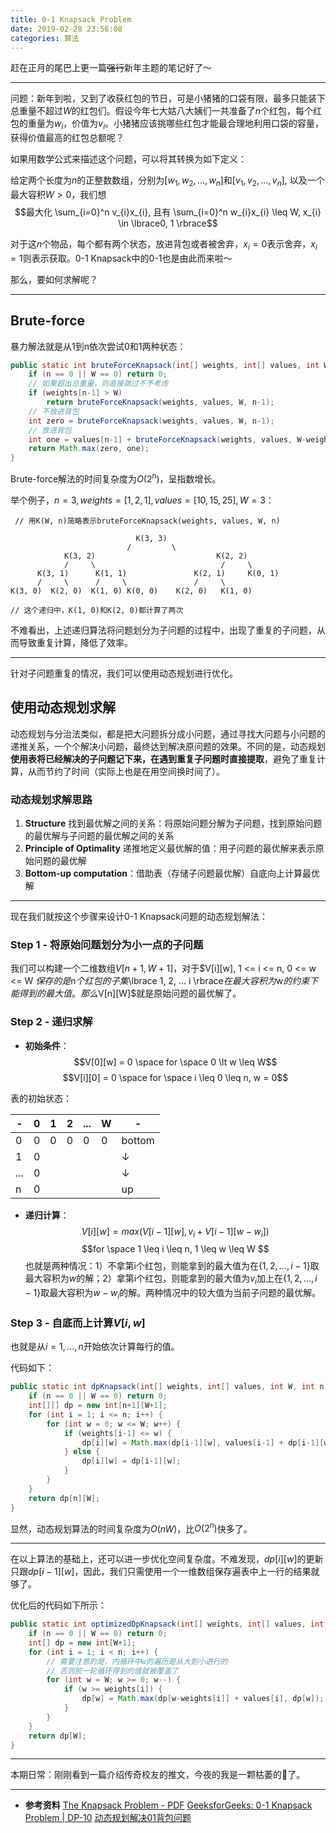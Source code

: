 ```yaml
---
title: 0-1 Knapsack Problem
date: 2019-02-28 23:56:08
categories: 算法
---
```


赶在正月的尾巴上更一篇<del>强行</del>新年主题的笔记好了～

---

问题：新年到啦，又到了收获红包的节日，可是小猪猪的口袋有限，最多只能装下总重量不超过$W$的红包们。假设今年七大姑八大姨们一共准备了$n$个红包，每个红包的重量为$w_{i}$，价值为$v_{i}$。小猪猪应该挑哪些红包才能最合理地利用口袋的容量，获得价值最高的红包总额呢？

如果用数学公式来描述这个问题，可以将其转换为如下定义：

给定两个长度为$n$的正整数数组，分别为$\left[w_1, w_2, ..., w_n \right]$和$\left[v_1, v_2, ..., v_n \right]$, 以及一个最大容积$W\gt0$，我们想
$$最大化 \sum_{i=0}^n v_{i}x_{i}, 且有 \sum_{i=0}^n w_{i}x_{i} \leq W, x_{i} \in \lbrace0, 1 \rbrace$$

对于这$n$个物品，每个都有两个状态，放进背包或者被舍弃，$x_{i}=0$表示舍弃，$x_{i}=1$则表示获取。0-1 Knapsack中的0-1也是由此而来啦～

那么，要如何求解呢？
<!--more-->

---
## Brute-force
暴力解法就是从1到n依次尝试0和1两种状态：

```java
public static int bruteForceKnapsack(int[] weights, int[] values, int W, int n) {
    if (n == 0 || W == 0) return 0;
    // 如果超出总重量，则直接跳过不予考虑
    if (weights[n-1] > W)
        return bruteForceKnapsack(weights, values, W, n-1);
    // 不放进背包
    int zero = bruteForceKnapsack(weights, values, W, n-1);
    // 放进背包
    int one = values[n-1] + bruteForceKnapsack(weights, values, W-weights[n-1], n-1);
    return Math.max(zero, one);
}
```
Brute-force解法的时间复杂度为$O(2^n)$，呈指数增长。

举个例子，$n=3, weights=\left[1,2,1\right], values=\left[10, 15, 25\right], W=3$：
```
 // 用K(W, n)简略表示bruteForceKnapsack(weights, values, W, n)
 
                            K(3, 3)
                          /         \
            K(3, 2)                           K(2, 2)
            /     \                            /     \
      K(3, 1)      K(1, 1)               K(2, 1)     K(0, 1)
      /     \      /     \               /     \      
K(3, 0)  K(2, 0)  K(1, 0) K(0, 0)    K(2, 0)   K(1, 0)

// 这个递归中，K(1, 0)和K(2, 0)都计算了两次
```

不难看出，上述递归算法将问题划分为子问题的过程中，出现了重复的子问题，从而导致重复计算，降低了效率。

---

针对子问题重复的情况，我们可以使用动态规划进行优化。

## 使用动态规划求解
动态规划与分治法类似，都是把大问题拆分成小问题，通过寻找大问题与小问题的递推关系，一个个解决小问题，最终达到解决原问题的效果。不同的是，动态规划**使用表将已经解决的子问题记下来，在遇到重复子问题时直接提取**，避免了重复计算，从而节约了时间（实际上也是在用空间换时间了）。

### 动态规划求解思路
1. **Structure** 找到最优解之间的关系：将原始问题分解为子问题，找到原始问题的最优解与子问题的最优解之间的关系
2. **Principle of Optimality** 递推地定义最优解的值：用子问题的最优解来表示原始问题的最优解
3. **Bottom-up computation**：借助表（存储子问题最优解）自底向上计算最优解

---

现在我们就按这个步骤来设计0-1 Knapsack问题的动态规划解法：

### Step 1 - 将原始问题划分为小一点的子问题
我们可以构建一个二维数组$V[n+1, W+1]$，对于$V[i][w], 1 <= i <= n, 0 <= w <= W $保存的是$n$个红包的子集$\lbrace 1, 2, ... i \rbrace$在最大容积为$w$的约束下能得到的最大值。那么$V[n][W]$就是原始问题的最优解了。

### Step 2 - 递归求解

* **初始条件**：
$$V[0][w] = 0 \space for \space 0 \lt w \leq W$$ $$V[i][0] = 0 \space for \space i \leq 0 \leq n, w = 0$$

表的初始状态：

|-|0|1|2|...|W|-|
|-|-|-|-|-|-|-|
|0|0|0|0|0|0|bottom|
|1|0| | | | |↓|
|...|0| | | | |↓|
|n|0| | | | |up|


* **递归计算**：
$$V[i][w] = max(V[i-1][w], v_{i} + V[i-1][w-w_{i}])$$$$for \space 1 \leq i \leq n, 1 \leq w \leq W $$
也就是两种情况：1）不拿第i个红包，则能拿到的最大值为在$\lbrace1, 2, ..., i-1\rbrace$取最大容积为$w$的解；2）拿第i个红包，则能拿到的最大值为$v_{i}$加上在$\lbrace1, 2, ..., i-1\rbrace$取最大容积为$w-w_{i}$的解。两种情况中的较大值为当前子问题的最优解。

### Step 3 - 自底而上计算$V[i, w]$
也就是从$i=1,...,n$开始依次计算每行的值。

代码如下：
```java
public static int dpKnapsack(int[] weights, int[] values, int W, int n) {
    if (n == 0 || W == 0) return 0;
    int[][] dp = new int[n+1][W+1];
    for (int i = 1; i <= n; i++) {
        for (int w = 0; w <= W; w++) {
            if (weights[i-1] <= w) {
                dp[i][w] = Math.max(dp[i-1][w], values[i-1] + dp[i-1][w - weights[i-1]]);
            } else {
                dp[i][w] = dp[i-1][w];
            }
        }
    }
    return dp[n][W];
}
```
显然，动态规划算法的时间复杂度为$O(nW)$，比$O(2^n)$快多了。

---

在以上算法的基础上，还可以进一步优化空间复杂度。不难发现，$dp[i][w]$的更新只跟$dp[i-1][w]$，因此，我们只需使用一个一维数组保存遍表中上一行的结果就够了。

优化后的代码如下所示：
```java
public static int optimizedDpKnapsack(int[] weights, int[] values, int W, int n) {
    if (n == 0 || W == 0) return 0;
    int[] dp = new int[W+1];
    for (int i = 1; i < n; i++) {
        // 需要注意的是，内循环中w的遍历是从大到小进行的
        // 否则前一轮循环得到的值就被覆盖了
        for (int w = W; w >= 0; w--) {
            if (w >= weights[i]) {
                dp[w] = Math.max(dp[w-weights[i]] + values[i], dp[w]);
            }
        }
    }
    return dp[W];
}
```

---

本期日常：刚刚看到一篇介绍传奇校友的推文，今夜的我是一颗枯萎的🍋了。

---

* **参考资料**
[The Knapsack Problem - PDF][1]
[GeeksforGeeks: 0-1 Knapsack Problem | DP-10][2]
[动态规划解决01背包问题][3]


  [1]: http://www.es.ele.tue.nl/education/5MC10/Solutions/knapsack.pdf
  [2]: https://www.geeksforgeeks.org/0-1-knapsack-problem-dp-10/
  [3]: https://www.cnblogs.com/Christal-R/p/Dynamic_programming.html